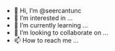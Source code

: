 - 👋 Hi, I’m @seercantunc
- 👀 I’m interested in ...
- 🌱 I’m currently learning ...
- 💞️ I’m looking to collaborate on ...
- 📫 How to reach me ...

<!---
seercantunc/seercantunc is a ✨ special ✨ repository because its `README.md` (this file) appears on your GitHub profile.
You can click the Preview link to take a look at your changes.
--->

